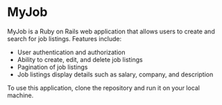 # MyJob

MyJob is a Ruby on Rails web application that allows users to create and search for job listings. Features include:
- User authentication and authorization
- Ability to create, edit, and delete job listings
- Pagination of job listings
- Job listings display details such as salary, company, and description

To use this application, clone the repository and run it on your local machine.
